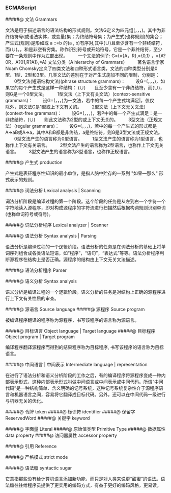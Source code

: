 ### ECMAScript

#####@ 文法 Grammars

文法是用于描述语言的语法结构的形式规则。文法G定义为四元组(，，，)。其中为非终结符号(或语法实体，或变量)集；为终结符号集；为产生式(也称规则)的集合；产生式(规则)是形如或 a ::=b 的(a , b)有序对,其中(∪)且至少含有一个非终结符，而(∪)。，和是非空有穷集。称作识别符号或开始符号，它是一个非终结符，至少要在一条规则中作为左部出现。 
　　一个文法的例子: G=(={A，R},={0,1} ，={A?0R，A?01,R?A1},=A) 
文法分类（A hierarchy of Grammars） 
　　著名语言学家Noam Chomsky定义了四类文法和四种形式语言类，文法的四种类型分别是0型、1型、2型和3型。几类文法的差别在于对产生式施加不同的限制，分别是： 
　　0型文法(短语结构文法)(phrase structure grammars)： 
　　设G=(，，，)，如果它的每个产生式是这样一种结构： (∪)　　且至少含有一个非终结符，而(∪)，则G是一个0型文法。 
　　1型文法（上下文有关文法）(context-sensitive grammars)： 
　　设G=(，，，)为一文法，若中的每一个产生式均满足|，仅仅　　除外，则文法G是1型或上下文有关的。 
　　2型文法（上下文无关文法）(context-free grammars)： 
　　设G=(，，，)，若P中的每一个产生式满足：是一非终结符，(∪)　　则此文法称为2型的或上下文无关的。 
　　3型文法（正规文法）(regular grammars)： 
　　设G=(，，，)，若中的每一个产生式的形式都是A→aB或A→a，其中A和B都是非终结，a是终结符，则G是3型文法或正规文法。 
　　0型文法产生的语言称为0型语言。 
　　1型文法产生的语言称为1型语言，也称作上下文有关语言。 
　　2型文法产生的语言称为2型语言，也称作上下文无关语言。 
　　3型文法产生的语言称为3型语言，也称作正规语言。

#####@ 产生式 production

产生式是表征程序性知识的最小单位，是指人脑中贮存的一系列 "如果—那么" 形式表示的规则。

#####@ 词法分析 Lexical analysis | Scanning

词法分析阶段是编译过程的第一个阶段。这个阶段的任务是从左到右一个字符一个字符地读入源程序，即对构成源程序的字符流进行扫描然后根据构词规则识别单词(也称单词符号或符号)。

#####@ 词法分析程序 Lexical analyzer | Scanner

#####@ 语法分析 Syntax analysis | Parsing

语法分析是编译过程的一个逻辑阶段。语法分析的任务是在词法分析的基础上将单词序列组合成各类语法短语，如“程序”，“语句”，“表达式”等等。语法分析程序判断源程序在结构上是否正确。源程序的结构由上下文无关文法描述。

#####@ 语法分析程序 Parser

#####@ 语义分析 Syntax analysis

语义分析是编译过程的一个逻辑阶段。语义分析的任务是对结构上正确的源程序进行上下文有关性质的审查。

#####@ 源语言 Source language
#####@ 源程序 Source program

被编译程序翻译的程序称为源程序，书写该程序的语言称为源语言。

#####@ 目标语言 Object language | Target language
#####@ 目标程序 Object program | Target program

编译程序翻译源程序而得到的结果程序称为目标程序, 书写该程序的语言称为目标语言。

#####@ 中间语言 | 中间表示 Intermediate language | representation

在进行了语法分析和语义分析阶段的工作之后，有的编译程序将源程序变成一种内部表示形式，这种内部表示形式叫做中间语言或中间表示或中间代码。所谓“中间代码”是一种结构简单、含义明确的记号系统，这种记号系统复杂性介于源程序语言和机器语言之间，容易将它翻译成目标代码。另外，还可以在中间代码一级进行与机器无关的优化。

#####@ 令牌 token
#####@ 标识符 identifier
#####@ 保留字 ReservedWord
#####@ 关键字 keyword

#####@ 字面量 Literal
#####@ 原始值类型 Primitive Type 
#####@ 数据属性  data property
#####@ 访问器属性 accessor property

#####@ 引用 Reference

#####@ 严格模式 strict mode

#####@ 语法糖 syntactic sugar

它意指那些没有给计算机语言添加新功能，而只是对人类来说更“甜蜜”的语法。语法糖往往给程序员提供了更实用的编码方式，有益于更好的编码风格，更易读。










